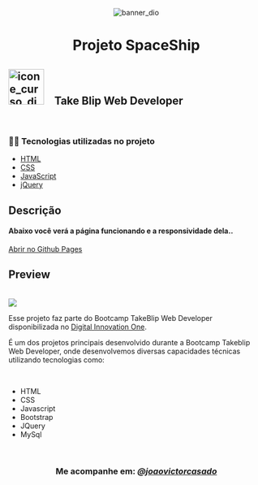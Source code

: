 <p align="center">
<img src="https://user-images.githubusercontent.com/71366644/160241053-56687745-bbfd-4b0a-8642-3c9471960108.png" alt="banner_dio">
</p>



<!--About session-->
<h1 align="center">Projeto SpaceShip</h1>




<div>
    <h2> <img style="width:70px" src="https://hermes.digitalinnovation.one/lab_projects/badges/38586284-7e96-40d5-8504-b8c1cf504c4f.png" alt="icone_curso_dio">  &ensp; Take Blip Web Developer</h2>
    
</div>
  
<br>
  

<h3>👨‍💻 Tecnologias utilizadas no projeto</h3>

- [HTML](https://www.w3schools.com/html/)
- [CSS](https://developer.mozilla.org/pt-BR/docs/Web/CSS)
- [JavaScript](https://developer.mozilla.org/en-US/docs/Web/JavaScript)
- [jQuery](https://jquery.com/) 
  <br>
        

<h2> Descrição </h2>

<p><h4> Abaixo você verá a página funcionando e a responsividade dela.. </h4> </p>
        

 [Abrir no Github Pages](https://joaovictorcasado.github.io/project_Interface_Netflix/)
 <br>



<h2> Preview </h2>

<!--Aqui irá uma previa do jogo em execução.. -->
<br>
<img src="readme.gif">
      

        
<br>        

Esse projeto faz parte do Bootcamp TakeBlip Web Developer disponibilizada no [Digital Innovation One](https://digitalinnovation.one/).

<p>É um dos projetos principais desenvolvido durante a Bootcamp Takeblip Web Developer, onde  desenvolvemos diversas capacidades técnicas utilizando  tecnologias como:
</p>
<br>

- HTML 
- CSS 
- Javascript 
- Bootstrap 
- JQuery 
- MySql 



<!--Bottom session-->
<br><h3 align=center>Me acompanhe em: <a target="_blank" href="https://www.linkedin.com/in/joaovictorcasado/" > <em> @joaovictorcasado </em> </a></h3>
